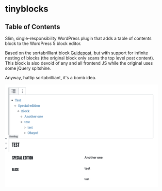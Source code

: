 # tinyblocks

## Table of Contents

Slim, single-responsibility WordPress plugin that adds a table of contents block to the WordPress 5 block editor.

Based on the sortabrilliant block [Guidepost](https://sortabrilliant.com/guidepost/), but with support for infinite nesting of blocks (the original block only scans the top level post content). This block is also devoid of any and all frontend JS while the original uses some jQuery spitshine.

Anyway, hattip sortabrilliant, it's a bomb idea.

![Screenshot of plugin toolbar](https://raw.githubusercontent.com/pixelcollective/tiny-table-of-contents/master/screenshot.png)